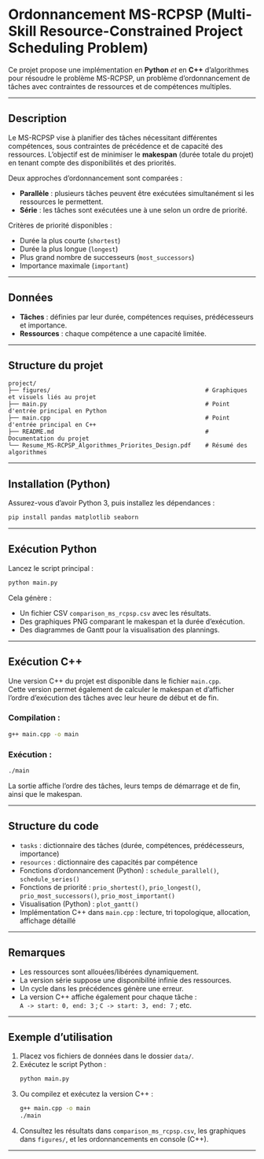 # Ordonnancement MS-RCPSP (Multi-Skill Resource-Constrained Project Scheduling Problem)

Ce projet propose une implémentation en **Python** *et* en **C++** d’algorithmes pour résoudre le problème MS-RCPSP, un problème d’ordonnancement de tâches avec contraintes de ressources et de compétences multiples.

---

## Description

Le MS-RCPSP vise à planifier des tâches nécessitant différentes compétences, sous contraintes de précédence et de capacité des ressources. L’objectif est de minimiser le **makespan** (durée totale du projet) en tenant compte des disponibilités et des priorités.

Deux approches d’ordonnancement sont comparées :

- **Parallèle** : plusieurs tâches peuvent être exécutées simultanément si les ressources le permettent.
- **Série** : les tâches sont exécutées une à une selon un ordre de priorité.

Critères de priorité disponibles :

- Durée la plus courte (`shortest`)
- Durée la plus longue (`longest`)
- Plus grand nombre de successeurs (`most_successors`)
- Importance maximale (`important`)

---

## Données

- **Tâches** : définies par leur durée, compétences requises, prédécesseurs et importance.
- **Ressources** : chaque compétence a une capacité limitée.

---

## Structure du projet

```
project/
├── figures/                                            # Graphiques et visuels liés au projet
├── main.py                                             # Point d'entrée principal en Python
├── main.cpp                                            # Point d'entrée principal en C++
├── README.md                                           # Documentation du projet
└── Resume_MS-RCPSP_Algorithmes_Priorites_Design.pdf    # Résumé des algorithmes

```
---

## Installation (Python)

Assurez-vous d’avoir Python 3, puis installez les dépendances :

```bash
pip install pandas matplotlib seaborn
```

---

## Exécution Python

Lancez le script principal :

```bash
python main.py
```

Cela génère :

- Un fichier CSV `comparison_ms_rcpsp.csv` avec les résultats.
- Des graphiques PNG comparant le makespan et la durée d’exécution.
- Des diagrammes de Gantt pour la visualisation des plannings.

---

## Exécution C++

Une version C++ du projet est disponible dans le fichier `main.cpp`.  
Cette version permet également de calculer le makespan et d’afficher l’ordre d’exécution des tâches avec leur heure de début et de fin.

### Compilation :

```bash
g++ main.cpp -o main
```

### Exécution :

```bash
./main
```

La sortie affiche l’ordre des tâches, leurs temps de démarrage et de fin, ainsi que le makespan.

---

## Structure du code

- `tasks` : dictionnaire des tâches (durée, compétences, prédécesseurs, importance)
- `resources` : dictionnaire des capacités par compétence
- Fonctions d’ordonnancement (Python) : `schedule_parallel()`, `schedule_series()`
- Fonctions de priorité : `prio_shortest()`, `prio_longest()`, `prio_most_successors()`, `prio_most_important()`
- Visualisation (Python) : `plot_gantt()`
- Implémentation C++ dans `main.cpp` : lecture, tri topologique, allocation, affichage détaillé

---

## Remarques

- Les ressources sont allouées/libérées dynamiquement.
- La version série suppose une disponibilité infinie des ressources.
- Un cycle dans les précédences génère une erreur.
- La version C++ affiche également pour chaque tâche :  
  `A -> start: 0, end: 3` ; `C -> start: 3, end: 7` ; etc.

---

## Exemple d’utilisation

1. Placez vos fichiers de données dans le dossier `data/`.
2. Exécutez le script Python :
    ```bash
    python main.py
    ```
3. Ou compilez et exécutez la version C++ :
    ```bash
    g++ main.cpp -o main
    ./main
    ```
4. Consultez les résultats dans `comparison_ms_rcpsp.csv`, les graphiques dans `figures/`, et les ordonnancements en console (C++).

---

